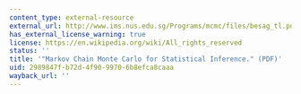 ```yaml
---
content_type: external-resource
external_url: http://www.ims.nus.edu.sg/Programs/mcmc/files/besag_tl.pdf
has_external_license_warning: true
license: https://en.wikipedia.org/wiki/All_rights_reserved
status: ''
title: '"Markov Chain Monte Carlo for Statistical Inference." (PDF)'
uid: 2989847f-b72d-4f90-9970-6b8efca8caaa
wayback_url: ''
---
```

